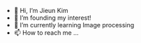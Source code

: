 - 👋 Hi, I’m Jieun Kim 
- 👀 I’m founding my interest! 
- 🌱 I’m currently learning Image processing
- 📫 How to reach me ...

<!---
lilly9928/lilly9928 is a ✨ special ✨ repository because its `README.md` (this file) appears on your GitHub profile.
You can click the Preview link to take a look at your changes.
--->
